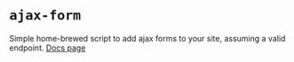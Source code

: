 # `ajax-form`

Simple home-brewed script to add ajax forms to your site, assuming a valid endpoint.
[Docs page](greenvision.media/docs/#basin/)
